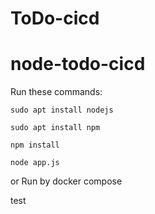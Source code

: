 
# ToDo-cicd

# node-todo-cicd

Run these commands:


`sudo apt install nodejs`


`sudo apt install npm`


`npm install`

`node app.js`


or Run by docker compose

test
